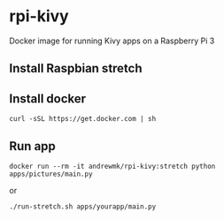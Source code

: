 # rpi-kivy
Docker image for running Kivy apps on a Raspberry Pi 3

## Install Raspbian stretch
## Install docker
`curl -sSL https://get.docker.com | sh`
## Run app
`docker run --rm -it andrewmk/rpi-kivy:stretch python apps/pictures/main.py`

or

`./run-stretch.sh apps/yourapp/main.py`
